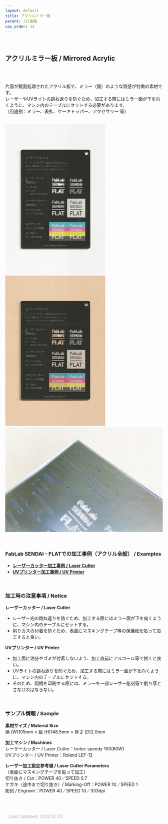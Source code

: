 ```yaml
---
layout: default
title: アクリルミラー板
parent: (2)樹脂
nav_order: 13
---
```

<br>

## アクリルミラー板 / Mirrored Acrylic
<br><br>

片面が鏡面処理されたアクリル板で、ミラー（鏡）のような質感が特徴の素材です。<br>
レーザーやUVライトの跳ね返りを防ぐため、加工する際にはミラー面が下を向くように、マシン内のテーブルにセットする必要があります。<br>
（用途例：ミラー、表札、ケーキトッパー、アクセサリー 等）
<br>
<br>

<img src="assets/38_Mirror_1.png" width="320" alt="hi" class="inline"/><img src="assets/38_Mirror_2.png" width="320" alt="hi" class="inline"/><br>
<img src="assets/38_Mirror_3.png" width="640" alt="hi" class="inline"/><br>

<br>

### **FabLab SENDAI - FLATでの加工事例（アクリル全般） / Examples**

* [**レーザーカッター加工事例 / Laser Cutter**](https://www.flickr.com/search/?user_id=96175517%40N02&sort=date-taken-desc&safe_search=1&view_all=1&tags=acryllc)
* [**UVプリンター加工事例 / UV Printer**](https://www.flickr.com/search/?user_id=96175517%40N02&sort=date-taken-desc&safe_search=1&view_all=1&tags=acryluv)

<br>

### **加工時の注意事項 / Notice**

**レーザーカッター / Laser Cutter**
* レーザー光の跳ね返りを防ぐため、加工する際にはミラー面が下を向くように、マシン内のテーブルにセットする。<br>
* 削りカスの付着を防ぐため、表面にマスキングテープ等の保護紙を貼って加工すると良い。<br>

**UVプリンター / UV Printer**
* 加工面に油分やゴミが付着しないよう、加工直前にアルコール等で拭くと良い。<br>
* UVライトの跳ね返りを防ぐため、加工する際にはミラー面が下を向くように、マシン内のテーブルにセットする。<br>
* そのため、図柄を印刷する際には、ミラーを一部レーザー彫刻等で削り落とさなければならない。

<br>

### **サンプル情報 / Sample**

**素材サイズ / Material Size**<br>
横 (W)105mm × 縦 (H)148.5mm × 厚さ (D)2.0mm<br>

**加工マシン / Machines**<br>
レーザーカッター / Laser Cutter：trotec speedy 100(60W)<br>
UVプリンター / UV Printer：Roland LEF-12<br>

**レーザー加工設定参考値 / Laser Cutter Parameters**<br>
（表面にマスキングテープを貼って加工）<br>
切り抜き / Cut：POWER 40／SPEED 0.7<br>
ケガキ（途中まで切り抜き）/ Marking-Off：POWER 10／SPEED 1<br>
彫刻 / Engrave：POWER 40／SPEED 10／333dpi<br>

<br><br>

<span style="color: #B2B2B2">
（Last Updated: 2022.10.31）
</span>
